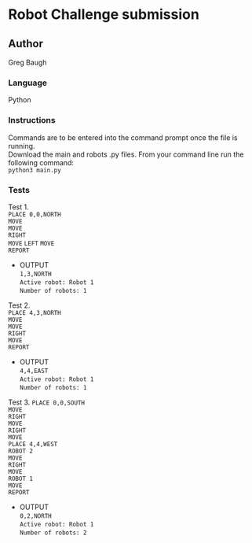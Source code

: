 # Robot Challenge submission 

## Author 
Greg Baugh  

### Language
Python  

### Instructions
Commands are to be entered into the command prompt once the file is running.  
Download the main and robots .py files. From your command line run the following command:  
`python3 main.py`

### Tests
Test 1.  
`PLACE 0,0,NORTH`  
`MOVE`  
`MOVE`  
`RIGHT`  
`MOVE` 
`LEFT`
`MOVE`  
`REPORT`

* OUTPUT   
`1,3,NORTH`   
`Active robot: Robot 1`   
`Number of robots: 1`  

Test 2.  
`PLACE 4,3,NORTH`  
`MOVE`  
`MOVE`  
`RIGHT`  
`MOVE`  
`REPORT`  

* OUTPUT  
`4,4,EAST`  
`Active robot: Robot 1`  
`Number of robots: 1`  

Test 3.
`PLACE 0,0,SOUTH`  
`MOVE`  
`RIGHT`  
`MOVE`  
`RIGHT`  
`MOVE`  
`PLACE 4,4,WEST`  
`ROBOT 2`  
`MOVE`  
`RIGHT`  
`MOVE`  
`ROBOT 1`  
`MOVE`  
`REPORT`  

* OUTPUT  
`0,2,NORTH`  
`Active robot: Robot 1`  
`Number of robots: 2`  

